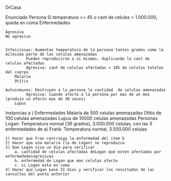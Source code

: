 DrCasa

Enunciado
Persona
	Si temperatura >= 45 o cant de celulas < 1.000.000, queda en coma
Enfermedades

	Agresiva		
	No agresiva


	Infecciosas: Aumentan temperatura de la persona tantos grados como la milesima parte de las celulas amenazadas
		     Pueden reproducirse a si mismas, duplicando la cant de celulas afectadas
		     Agresiva: cant de celulas afectadas > 10% de celulas totales del cuerpo	
		Malaria
		Otitis

	Autoinmunes: Destruyen a la persona la cantidad  de celulas amenazadas
		     Agresiva: Cuando afecto a la persona por mas de un mes (produjo su efecto mas de 30 veces)
		Lupus

Instancias
	a ) Enfermedades
		Malaria de 500 celulas amenazadas 
		Otitis de 100 celulas amenazadas
		Lupus de 10000 celulas amenazadas
	Personas
		Logan: Temperatura normal (36 grados), 3.000.000 celulas, con las 3 enfermedades de a)
		Frank: Temperatura normal, 3.500.000 celulas


	1) Hacer que Fran contraiga la enfermedad del item b
	2) Hacer que una malaria (la de Logan) se reproduzca
	3) Que Logan viva un dia para verificar
		a. cantidad de celulas afectadas deLogan que esten afectadas por enfermedadesagresivas
		b. enfermedad de Logan que mas celulas afecte
		c. si Logan esta en coma
	4) Hacer que Logan pase 31 dias y verificar los resultados de las consultas del punto anterior
